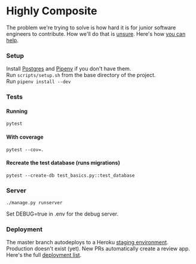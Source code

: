 # Highly Composite
The problem we're trying to solve is how hard it is for junior software engineers to contribute. How we'll do that is [unsure](https://github.com/highlycomposite/highlycomposite/wiki/Roadmap). Here's how [you can help](https://github.com/highlycomposite/highlycomposite/blob/master/CONTRIBUTING.md).

### Setup
Install [Postgres](https://gist.github.com/ibraheem4/ce5ccd3e4d7a65589ce84f2a3b7c23a3) and [Pipenv](https://pipenv-fork.readthedocs.io/en/latest/index.html#install-pipenv-today) if you don't have them.  
Run `scripts/setup.sh` from the base directory of the project.  
Run `pipenv install --dev` 

### Tests
#### Running    
    pytest
    
#### With coverage

    pytest --cov=.
    
#### Recreate the test database (runs migrations)

    pytest --create-db test_basics.py::test_database

### Server
    
    ./manage.py runserver

Set DEBUG=true in .env for the debug server.

### Deployment
The master branch autodeploys to a Heroku [staging environment](https://highly-composite-staging.herokuapp.com/). Production doesn't exist (yet). New PRs automatically create a review app. Here's the full [deployment list](https://github.com/highlycomposite/highlycomposite/deployments).
